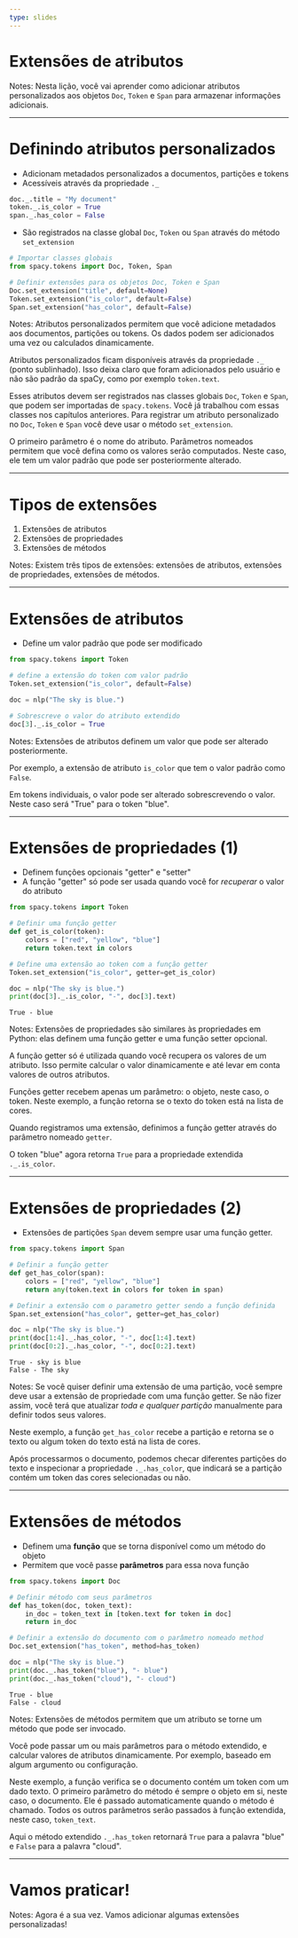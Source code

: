 ```yaml
---
type: slides
---
```


# Extensões de atributos

Notes: Nesta lição, você vai aprender como adicionar atributos personalizados
aos objetos `Doc`, `Token` e `Span` para armazenar informações adicionais.

---

# Definindo atributos personalizados

- Adicionam metadados personalizados a documentos, partições e tokens
- Acessíveis através da propriedade `._`

```python
doc._.title = "My document"
token._.is_color = True
span._.has_color = False
```

- São registrados na classe global `Doc`, `Token` ou `Span` através do método `set_extension`

```python
# Importar classes globais
from spacy.tokens import Doc, Token, Span

# Definir extensões para os objetos Doc, Token e Span
Doc.set_extension("title", default=None)
Token.set_extension("is_color", default=False)
Span.set_extension("has_color", default=False)
```

Notes: Atributos personalizados permitem que você adicione metadados aos 
documentos, partições ou tokens. Os dados podem ser adicionados uma vez ou
calculados dinamicamente.

Atributos personalizados ficam disponíveis através da propriedade `._` 
(ponto sublinhado). Isso deixa claro que foram adicionados pelo usuário
e não são padrão da spaCy, como por exemplo `token.text`.

Esses atributos devem ser registrados nas classes globais `Doc`, `Token` e `Span`,
que podem ser importadas de `spacy.tokens`. Você já trabalhou com essas
classes nos capítulos anteriores. Para registrar um atributo personalizado no
`Doc`, `Token` e `Span` você deve usar o método `set_extension`.

O primeiro parâmetro é o nome do atributo. Parâmetros nomeados permitem que
você defina como os valores serão computados. Neste caso, ele tem um valor
padrão que pode ser posteriormente alterado.

---

# Tipos de extensões 

1. Extensões de atributos
2. Extensões de propriedades
3. Extensões de métodos

Notes: Existem três tipos de extensões: extensões de atributos, extensões
de propriedades, extensões de métodos.

---

# Extensões de atributos

- Define um valor padrão que pode ser modificado

```python
from spacy.tokens import Token

# define a extensão do token com valor padrão
Token.set_extension("is_color", default=False)

doc = nlp("The sky is blue.")

# Sobrescreve o valor do atributo extendido
doc[3]._.is_color = True
```

Notes: Extensões de atributos definem um valor que pode ser alterado
posteriormente.

Por exemplo, a extensão de atributo `is_color` que tem o valor padrão
como `False`.

Em tokens individuais, o valor pode ser alterado sobrescrevendo o valor.
Neste caso será "True" para o token "blue".

---

# Extensões de propriedades (1)

- Definem funções opcionais "getter" e "setter"
- A função "getter" só pode ser usada quando você for _recuperar_ o valor do atributo

```python
from spacy.tokens import Token

# Definir uma função getter 
def get_is_color(token):
    colors = ["red", "yellow", "blue"]
    return token.text in colors

# Define uma extensão ao token com a função getter
Token.set_extension("is_color", getter=get_is_color)

doc = nlp("The sky is blue.")
print(doc[3]._.is_color, "-", doc[3].text)
```

```out
True - blue
```

Notes: Extensões de propriedades são similares às propriedades em Python:
elas definem uma função getter e uma função setter opcional.

A função getter só é utilizada quando você recupera os valores de um atributo.
Isso permite calcular o valor dinamicamente e até levar em conta valores de
outros atributos.

Funções getter recebem apenas um parâmetro: o objeto, neste caso, o token.
Neste exemplo, a função retorna se o texto do token está na lista de cores.

Quando registramos uma extensão, definimos a função getter através do parâmetro
nomeado `getter`.

O token "blue" agora retorna `True` para a propriedade extendida `._.is_color`.

---

# Extensões de propriedades (2)

- Extensões de partições `Span` devem sempre usar uma função getter.

```python
from spacy.tokens import Span

# Definir a função getter
def get_has_color(span):
    colors = ["red", "yellow", "blue"]
    return any(token.text in colors for token in span)

# Definir a extensão com o parametro getter sendo a função definida
Span.set_extension("has_color", getter=get_has_color)

doc = nlp("The sky is blue.")
print(doc[1:4]._.has_color, "-", doc[1:4].text)
print(doc[0:2]._.has_color, "-", doc[0:2].text)
```

```out
True - sky is blue
False - The sky
```

Notes: Se você quiser definir uma extensão de uma partição,
você sempre deve usar a extensão de propriedade com uma função getter.
Se não fizer assim, você terá que atualizar _toda e qualquer partição_
manualmente para definir todos seus valores.

Neste exemplo, a função `get_has_color` recebe a partição e retorna
se o texto ou algum token do texto está na lista de cores.

Após processarmos o documento, podemos checar diferentes partições do
texto e inspecionar a propriedade `._.has_color`, que indicará se a
partição contém um token das cores selecionadas ou não.

---

# Extensões de métodos

- Definem uma **função** que se torna disponível como um método do objeto
- Permitem que você passe **parâmetros** para essa nova função

```python
from spacy.tokens import Doc

# Definir método com seus parâmetros
def has_token(doc, token_text):
    in_doc = token_text in [token.text for token in doc]
    return in_doc

# Definir a extensão do documento com o parâmetro nomeado method
Doc.set_extension("has_token", method=has_token)

doc = nlp("The sky is blue.")
print(doc._.has_token("blue"), "- blue")
print(doc._.has_token("cloud"), "- cloud")
```

```out
True - blue
False - cloud
```

Notes: Extensões de métodos permitem que um atributo se torne um método que pode
ser invocado.

Você pode passar um ou mais parâmetros para o método extendido, e calcular valores
de atributos dinamicamente. Por exemplo, baseado em algum argumento ou configuração.

Neste exemplo, a função verifica se o documento contém um token com
um dado texto. O primeiro parâmetro do método é sempre o objeto em si, neste caso,
o documento. Ele é passado automaticamente quando o método é chamado. Todos os
outros parâmetros serão passados à função extendida, neste caso, `token_text`.

Aqui o método extendido `._.has_token` retornará `True` para a palavra "blue" e
`False` para a palavra "cloud".

---

# Vamos praticar!

Notes: Agora é a sua vez. Vamos adicionar algumas extensões personalizadas!
